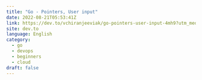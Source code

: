 ```yaml
---
title: "Go - Pointers, User input"
date: 2022-08-21T05:53:41Z
link: https://dev.to/vchiranjeeviak/go-pointers-user-input-4mh9?utm_medium=RSS&utm_source=news.12bit.vn
site: dev.to
language: English
category:
  - go
  - devops
  - beginners
  - cloud
draft: false
---
```


